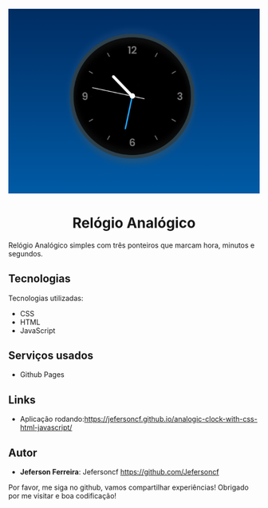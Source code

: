 <!-- ![templete](https://github.com/Jefersoncf/analogic-clock-with-css-html-js/blob/main/print.png) -->
 <p align="center">
  <img alt="Banner" src="/img/print.png">
 </p>
 
  <h1 align="center">
    Relógio Analógico
</h1>

Relógio Analógico simples com três ponteiros que marcam hora, minutos e segundos.

## Tecnologias
Tecnologias utilizadas:
* CSS
* HTML
* JavaScript

## Serviços usados
  * Github Pages

## Links
 - Aplicação rodando:https://jefersoncf.github.io/analogic-clock-with-css-html-javascript/
 
 ## Autor
 * **Jeferson Ferreira**: Jefersoncf https://github.com/Jefersoncf


Por favor, me siga no github, vamos compartilhar experiências!
Obrigado por me visitar e boa codificação!
 
